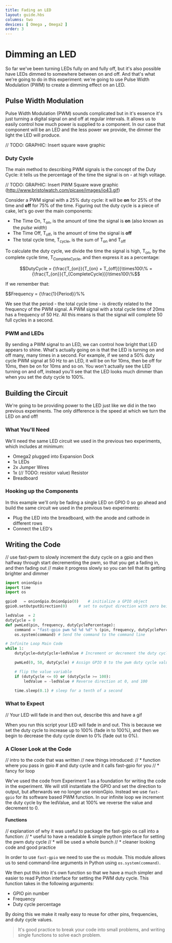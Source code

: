 ```yaml
---
title: Fading an LED
layout: guide.hbs
columns: two
devices: [ Omega , Omega2 ]
order: 3
---
```


# Dimming an LED

So far we've been turning LEDs fully on and fully off, but it's also possible have LEDs dimmed to somewhere between on and off. And that's what we're going to do in this experiment: we're going to use Pulse Width Modulation (PWM) to create a dimming effect on an LED.

## Pulse Width Modulation

Pulse Width Modulation (PWM) sounds complicated but in it's essence it's just turning a digital signal on and off at regular intervals. It allows us to easily control how much power is supplied to a component. In our case that component will be an LED and the less power we provide, the dimmer the light the LED will produce.

// TODO: GRAPHIC: Insert square wave graphic

### Duty Cycle

The main method to describing PWM signals is the concept of the Duty Cycle: it tells us the percentage of the time the signal is on - at high voltage.

// TODO: GRAPHIC: Insert PWM Square wave graphic (http://www.bristolwatch.com/picaxe/images/io43.gif)

Consider a PWM signal with a 25% duty cycle: it will be **on** for 25% of the time and **off** for 75% of the time. Figuring out the duty cycle is a piece of cake, let's go over the main components:
* The Time On, T<sub>on</sub>, is the amount of time the signal is **on** (also known as the *pulse width*)
* The Time Off, T<sub>off</sub>, is the amount of time the signal is **off**
* The total cycle time, T<sub>cycle</sub>, is the sum of T<sub>on</sub> and T<sub>off</sub>

To calculate the duty cycle, we divide the time the signal is high, T<sub>on</sub>, by the complete cycle time, T<sub>CompleteCycle</sub>, and then express it as a percentage:

$$DutyCycle = {\frac{T_{on}}{T_{on} + T_{off}}}\times100\% = {\frac{T_{on}}{T_{CompleteCycle}}}\times100\%$$

If we remember that:

$$Frequency = {\frac{1}{Period}}%%

We see that the period - the total cycle time - is directly related to the frequency of the PWM signal. A PWM signal with a total cycle time of 20ms has a frequency of 50 Hz. All this means is that the signal will complete 50 full cycles in a second.

### PWM and LEDs

By sending a PWM signal to an LED, we can control how bright that LED appears to shine. What's actually going on is that the LED is turning on and off many, many times in a second. For example, if we send a 50% duty cycle PWM signal at 50 Hz to an LED, it will be on for 10ms, then be off for 10ms, then be on for 10ms and so on. You won't actually see the LED turning on and off, instead you'll see that the LED looks much dimmer than when you set the duty cycle to 100%.



## Building the Circuit

We're going to be providing power to the LED just like we did in the two previous experiments. The only difference is the speed at which we turn the LED on and off!

### What You'll Need

We'll need the same LED circuit we used in the previous two experiments, which includes at minimum:

* Omega2 plugged into Expansion Dock
* 1x LEDs
* 2x Jumper Wires
* 1x (// TODO: resistor value) Resistor
* Breadboard

### Hooking up the Components

In this example we'll only be fading a single LED on GPIO 0 so go ahead and build the same circuit we used in the previous two experiments:

* Plug the LED into the breadboard, with the anode and cathode in different rows
* Connect the LED's

## Writing the Code

<!-- Going to use fast-gpio pwm to avoid any muxing nonsense-->

// use fast-pwm to slowly increment the duty cycle on a gpio and then halfway through start decrementing the pwm, so that you get a fading in, and then fading out
// make it progress slowly so you can tell that its getting brighter and dimmer

``` python
import onionGpio
import time
import os

gpio0 	= onionGpio.OnionGpio(0)	# initialize a GPIO object
gpio0.setOutputDirection(0)		# set to output direction with zero being the default value

ledValue  = 2
dutyCycle = 0
def pwmLed(pin, frequency, dutyCyclePercentage):
	command = "fast-gpio pwm %d %d %d" % (pin, frequency, dutyCyclePercentage) #Assign the arguments to the correct positions in the fast-gpio command
	os.system(command) # Send the command to the command line

# Infinite Loop Main Code
while 1:
	dutyCycle=dutyCycle+ledValue # Increment or decrement the duty cycle by the ledValue

	pwmLed(0, 50, dutyCycle) # Assign GPIO 0 to the pwm duty cycle value

	# flip the value variable
	if (dutyCycle <= 0) or (dutyCycle >= 100):
		ledValue = -ledValue # Reverse direction at 0, and 100

	time.sleep(0.1)	# sleep for a tenth of a second
```



<!-- TODO: FUTURE: Write using the Omega's PWM pins -->

### What to Expect

// Your LED will fade in and then out, describe this and have a gif

When you run this script your LED will fade in and out. This is because we set the duty cycle to increase up to 100% (fade in to 100%), and then we begin to decrease the duty cycle down to 0% (fade out to 0%).

<!-- TODO: Insert gif of this -->


### A Closer Look at the Code

// intro to the code that was written
//  new things introduced:
//  * function where you pass in gpio # and duty cycle and it calls fast-gpio for you
//  * fancy for loop

We've used the code from Experiment 1 as a foundation for writing the code in the experiment. We will still instantiate the GPIO and set the direction to output, but afterwards we no longer use onionGpio. Instead we use `fast-gpio` for its software based PWM function. In our infinite loop we increment the duty cycle by the ledValue, and at 100% we reverse the value and decrement to 0.

#### Functions

// explanation of why it was useful to package the fast-gpio os call into a function:
//  * useful to have a readable & simple python interface for setting the pwm duty cycle
//  * will be used a whole bunch
//  * cleaner looking code and good practice


In order to use `fast-gpio` we need to use the `os` module. This module allows us to send command-line arguments in Python using `os.system(command)`.

We then put this into it's own function so that we have a much simpler and easier to read Python interface for setting the PWM duty cycle. This function takes in the following arguments:

* GPIO pin number
* Frequency
* Duty cycle percentage

By doing this we make it really easy to reuse for other pins, frequencies, and duty cycle values.

>It's good practice to break your code into small problems, and writing single functions to solve each problem.

<!-- #### Fancy For Loops

// have a for loop that increments the PWM and then halfway through starts decrementing the PWM - when you reach halfway, multiply the value by which you increment by -1 :) -->
